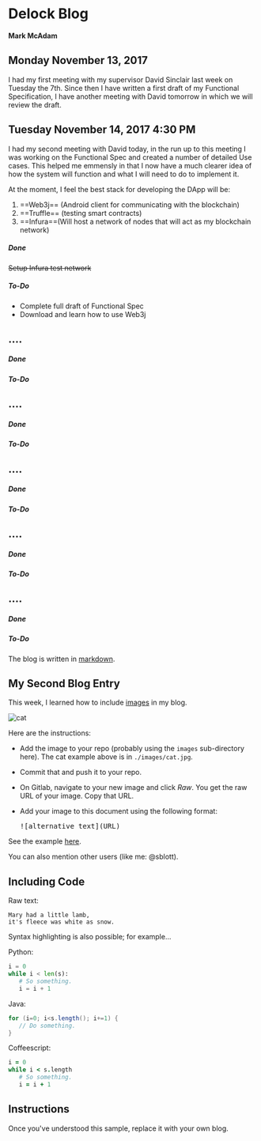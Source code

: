 # Delock Blog

**Mark McAdam**

## Monday November 13, 2017

I had my first meeting with my supervisor David Sinclair last week on Tuesday the 7th. Since then I have written a first draft of my Functional Specification, I have another meeting with David tomorrow in which we will review the draft.

## Tuesday November 14, 2017 4:30 PM

I had my second meeting with David today, in the run up to this meeting I was working on the Functional Spec and created a number of detailed Use cases. This helped me emmensly in that I now have a much clearer idea of how the system will function and what I will need to do to implement it.

At the moment, I feel the best stack for developing the DApp will be:
1. ==Web3j== (Android client for communicating with the blockchain)
2. ==Truffle== (testing smart contracts)
3. ==Infura==(Will host a network of nodes that will act as my blockchain network)

##### Done
~~Setup Infura test network~~

##### To-Do
- Complete full draft of Functional Spec
- Download and learn how to use Web3j

## ....
##### Done
##### To-Do
## ....
##### Done
##### To-Do
## ....
##### Done
##### To-Do
## ....
##### Done
##### To-Do
## ....
##### Done
##### To-Do


The blog is written in [markdown](https://github.com/adam-p/markdown-here/wiki/Markdown-Cheatsheet).


## My Second Blog Entry

This week, I learned how to include
[images](https://github.com/adam-p/markdown-here/wiki/Markdown-Cheatsheet#images)
in my blog.

![cat](https://gitlab.computing.dcu.ie/sblott/2018-ca400-XXXX/raw/master/docs/blog/images/cat.jpg)

Here are the instructions:

- Add the image to your repo (probably using the `images` sub-directory here).
  The cat example above is in `./images/cat.jpg`.

- Commit that and push it to your repo.

- On Gitlab, navigate to your new image and click *Raw*.  You get the raw URL of your image.  Copy that URL.

- Add your image to this document using the following format:

    <pre>![alternative text](URL)</pre>

See the example [here](https://gitlab.computing.dcu.ie/sblott/2018-ca400-XXXX/raw/master/docs/blog/blog.md).

You can also mention other users (like me: @sblott).

## Including Code

Raw text:
```
Mary had a little lamb,
it's fleece was white as snow.
```

Syntax highlighting is also possible; for example...

Python:
```python
i = 0
while i < len(s):
   # So something.
   i = i + 1
```

Java:
```java
for (i=0; i<s.length(); i+=1) {
   // Do something.
}
```

Coffeescript:
```coffeescript
i = 0
while i < s.length
   # So something.
   i = i + 1
```

## Instructions

Once you've understood this sample, replace it with your own blog.
